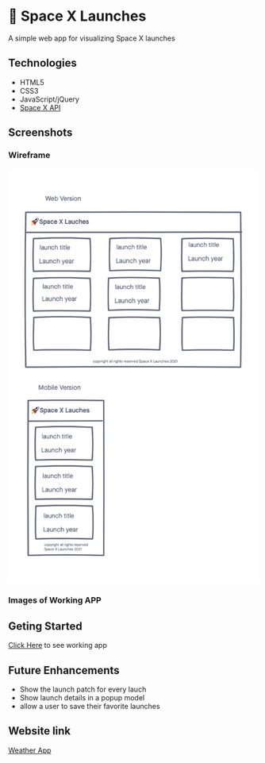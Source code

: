 # 🚀 Space X Launches

A simple web app for visualizing Space X launches

## Technologies
- HTML5
- CSS3
- JavaScript/jQuery
- [Space X API](https://api.spacexdata.com/v3/launches)

## Screenshots


### Wireframe
![screenshot](img/wireframe.png)

### Images of Working APP

## Geting Started

[Click Here](#) to see working app

## Future Enhancements
- Show the launch patch for every lauch
- Show launch details in a popup model
- allow a user to save their favorite launches

## Website link
[Weather App](https://vishakh-kumar.github.io/spacex-launches/)